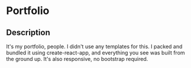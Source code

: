 # Portfolio

## Description

It's my portfolio, people.  I didn't use any templates for this.  I packed and bundled it using create-react-app, and everything you see was built from the ground up.  It's also responsive, no bootstrap required.